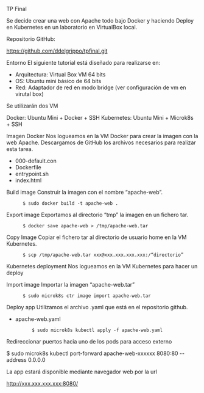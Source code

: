 TP Final

Se decide crear una web con Apache todo bajo Docker y haciendo Deploy en Kubernetes en un laboratorio en VirtualBox local.

Repositorio GitHub:


https://github.com/ddelgrippo/tpfinal.git 


Entorno
El siguiente tutorial está diseñado para realizarse en:
- Arquitectura: Virtual Box VM 64 bits
- OS: Ubuntu mini básico de 64 bits
- Red: Adaptador de red en modo bridge (ver configuración de vm en virutal box)

Se utilizarán dos VM

Docker: Ubuntu Mini + Docker + SSH
Kubernetes: Ubuntu Mini + Microk8s + SSH


Imagen Docker
Nos logueamos en la VM Docker para crear la imagen con la web Apache. Descargamos de GitHub los archivos necesarios para realizar esta tarea.

- 000-default.con
- Dockerfile
- entrypoint.sh
- index.html

Build image
Construir la imagen con el nombre “apache-web”. 

          $ sudo docker build -t apache-web .


Export image
Exportamos al directorio “tmp” la imagen en un fichero tar.

          $ docker save apache-web > /tmp/apache-web.tar


Copy Image
Copiar el fichero tar al directorio de usuario home en la VM Kubernetes.

          $ scp /tmp/apache-web.tar xxx@xxx.xxx.xxx.xxx:/“directorio”


Kubernetes deployment
Nos logueamos en la VM Kubernetes para hacer un deploy

Import image
Importar la imagen “apache-web.tar”

          $ sudo microk8s ctr image import apache-web.tar 


Deploy app
Utilizamos el archivo .yaml que está en el repositorio github. 

- apache-web.yaml


            $ sudo microk8s kubectl apply -f apache-web.yaml


Redireccionar puertos hacia uno de los pods para acceso externo

$ sudo microk8s kubectl port-forward apache-web-xxxxxx 8080:80 --address 0.0.0.0


La app estará disponible mediante navegador web por la url 

http://xxx.xxx.xxx.xxx:8080/

